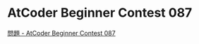 AtCoder Beginner Contest 087
===

[問題 - AtCoder Beginner Contest 087](https://atcoder.jp/contests/abc087/tasks)
